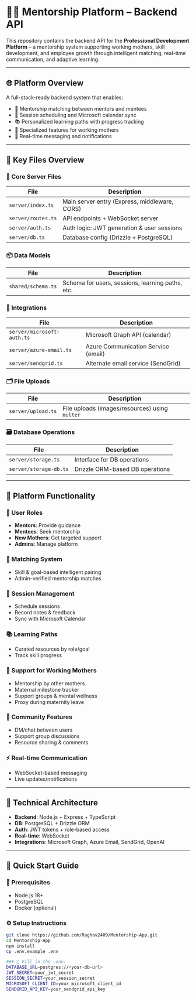# 👩‍💼 Mentorship Platform – Backend API

This repository contains the backend API for the **Professional Development Platform** – a mentorship system supporting working mothers, skill development, and employee growth through intelligent matching, real-time communication, and adaptive learning.

---

## 🌐 Platform Overview

A full-stack-ready backend system that enables:

- 🔗 Mentorship matching between mentors and mentees
- 📅 Session scheduling and Microsoft calendar sync
- 📚 Personalized learning paths with progress tracking
- 🤱 Specialized features for working mothers
- 💬 Real-time messaging and notifications

---

## 📁 Key Files Overview

### 🔧 Core Server Files
| File | Description |
|------|-------------|
| `server/index.ts` | Main server entry (Express, middleware, CORS) |
| `server/routes.ts` | API endpoints + WebSocket server |
| `server/auth.ts` | Auth logic: JWT generation & user sessions |
| `server/db.ts` | Database config (Drizzle + PostgreSQL) |

### 📦 Data Models
| File | Description |
|------|-------------|
| `shared/schema.ts` | Schema for users, sessions, learning paths, etc. |

### 🔌 Integrations
| File | Description |
|------|-------------|
| `server/microsoft-auth.ts` | Microsoft Graph API (calendar) |
| `server/azure-email.ts` | Azure Communication Service (email) |
| `server/sendgrid.ts` | Alternate email service (SendGrid) |

### 🗂 File Uploads
| File | Description |
|------|-------------|
| `server/upload.ts` | File uploads (images/resources) using `multer` |

### 🗃 Database Operations
| File | Description |
|------|-------------|
| `server/storage.ts` | Interface for DB operations |
| `server/storage-db.ts` | Drizzle ORM-based DB operations |

---

## 🎯 Platform Functionality

### 👥 User Roles
- **Mentors**: Provide guidance
- **Mentees**: Seek mentorship
- **New Mothers**: Get targeted support
- **Admins**: Manage platform

### 🔄 Matching System
- Skill & goal-based intelligent pairing
- Admin-verified mentorship matches

### 📅 Session Management
- Schedule sessions
- Record notes & feedback
- Sync with Microsoft Calendar

### 📚 Learning Paths
- Curated resources by role/goal
- Track skill progress

### 🤱 Support for Working Mothers
- Mentorship by other mothers
- Maternal milestone tracker
- Support groups & mental wellness
- Proxy during maternity leave

### 💬 Community Features
- DM/chat between users
- Support group discussions
- Resource sharing & comments

### ⚡ Real-time Communication
- WebSocket-based messaging
- Live updates/notifications

---

## 🧱 Technical Architecture

- **Backend**: Node.js + Express + TypeScript
- **DB**: PostgreSQL + Drizzle ORM
- **Auth**: JWT tokens + role-based access
- **Real-time**: WebSocket
- **Integrations**: Microsoft Graph, Azure Email, SendGrid, OpenAI

---

## 🚀 Quick Start Guide

### 🔑 Prerequisites

- Node.js 18+
- PostgreSQL
- Docker (optional)

### ⚙️ Setup Instructions

```bash
git clone https://github.com/Raghav2409/Mentorship-App.git
cd Mentorship-App
npm install
cp .env.example .env

### 🔐 Fill in the .env:
DATABASE_URL=postgres://<your-db-url>
JWT_SECRET=your_jwt_secret
SESSION_SECRET=your_session_secret
MICROSOFT_CLIENT_ID=your_microsoft_client_id
SENDGRID_API_KEY=your_sendgrid_api_key
